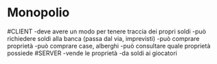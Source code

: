 # Monopolio
#CLIENT
    -deve avere un modo per tenere traccia dei propri soldi
    -può richiedere soldi alla banca (passa dal via, imprevisti)
    -può comprare proprietà
    -può comprare case, alberghi
    -può consultare quale proprietà possiede
#SERVER
    -vende le proprietà
    -da soldi ai giocatori